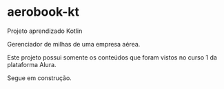 # aerobook-kt
Projeto aprendizado Kotlin

Gerenciador de milhas de uma empresa aérea.

Este projeto possui somente os conteúdos que foram vistos no curso 1 da plataforma Alura.

Segue em construção.
